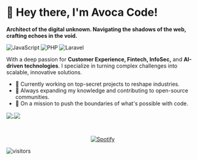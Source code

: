 # 👋 Hey there, I'm Avoca Code!
**Architect of the digital unknown. Navigating the shadows of the web, crafting echoes in the void.**

![JavaScript](https://img.shields.io/badge/Code-JavaScript-informational?style=flat&logo=javascript&color=F7DF1E)
![PHP](https://img.shields.io/badge/Code-PHP-informational?style=flat&logo=php&color=777BB4)
![Laravel](https://img.shields.io/badge/Framework-Laravel-informational?style=flat&logo=laravel&color=FF2D20)

With a deep passion for **Customer Experience, Fintech, InfoSec,** and **AI-driven technologies**. I specialize in turning complex challenges into scalable, innovative solutions.

- 🔭 Currently working on top-secret projects to reshape industries.
- 🌱 Always expanding my knowledge and contributing to open-source communities.
- 🚀 On a mission to push the boundaries of what's possible with code.

<a href="https://github.com/avocacode/github-readme-stats">
  <img align="center" src="https://github-readme-stats.vercel.app/api/pin/?username=avocacode&repo=github-readme-stats&theme=buefy" />
</a>
<a href="https://github.com/avocacode/avocacode.github.io">
  <img align="center" src="https://github-readme-stats.vercel.app/api/pin/?username=avocacode&repo=avocacode.github.io&theme=buefy" />
</a>


&nbsp;<div align="center">
  [![Spotify](https://novatorem.vercel.app/api/spotify?background_color=0d1117&border_color=ffffff)](https://open.spotify.com/user/avocacode)
</div>


![visitors](https://visitor-badge.laobi.icu/badge?page_id=avocacode.avocacode)
